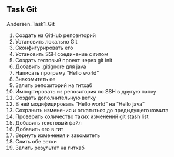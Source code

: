 ## Task Git
Andersen_Task1_Git

1. Создать на GitHub репозиторий  
2. Установить локально Git  
3. Сконфигурировать его  
4. Установить SSH соединение с гитом  
5. Создать тестовый проект через git init  
6. Добавить .gitignore для java  
7. Написать програму “Hello world”  
8. Знакомитеть ее  
9. Залить репозиторий на гитхаб  
10. Импортировать из репозитория по SSH в другую папку  
11. Создать дополнительную ветку  
12. В ней модифицировать “Hello world” на “Hello java”   
13. Сохранить изменения и откатиться до предыдущего комита  
14. Проверить количество таких изменений git stash list  
15. Добавить текстовый файл  
16. Добавить его в гит   
17. Вернуть изменения и закомитеть  
18. Слить обе ветки  
19. Залить результат на гитхаб 